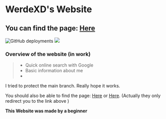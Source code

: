 # WerdeXD's Website

## You can find the page: [Here](https://werdexd.github.io/Website/)

![GitHub deployments](https://img.shields.io/github/deployments/werdexd/Website/github-pages?label=Deployment%20status) ![](https://img.shields.io/github/languages/code-size/werdexd/Website?label=Code%20Size)

### Overview of the website (in work)

> - Quick online search with Google
> - Basic information about me
> -

I tried to protect the main branch. Really hope it works.

You should also be able to find the page: [Here](http://werde.ddns.net/) or [Here](http://werdexd.ddns.net/). (Actually they only redirect you to the link above )

**This Website was made by a beginner**